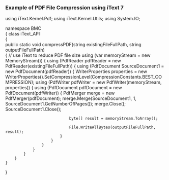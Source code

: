 ### Example of PDF File Compression using iText 7

<P>using iText.Kernel.Pdf;
using iText.Kernel.Utils;
using System.IO;

namespace BMC<br />
{
    class iText_API<br />
    {        
        public static void compressPDF(string existingFileFullPath, string outputFileFullPath)<br />
        {
            // use iText to reduce PDF file size
            using (var memoryStream = new MemoryStream())
            {
                using (PdfReader pdfReader = new PdfReader(existingFileFullPath))
                {
                    using (PdfDocument SourceDocument1 = new PdfDocument(pdfReader))
                    {
                        WriterProperties properties = new WriterProperties().SetCompressionLevel(CompressionConstants.BEST_COMPRESSION);
                        using (PdfWriter pdfWriter = new PdfWriter(memoryStream, properties))
                        {
                            using (PdfDocument pdfDocument = new PdfDocument(pdfWriter))
                            {
                                PdfMerger merge = new PdfMerger(pdfDocument);
                                merge.Merge(SourceDocument1, 1, SourceDocument1.GetNumberOfPages());
                                merge.Close();
                                SourceDocument1.Close();

                                byte[] result = memoryStream.ToArray();

                                File.WriteAllBytes(outputFileFullPath, result);
                            }
                        }
                    }
                }
            }
        }
    }
}


</p>

